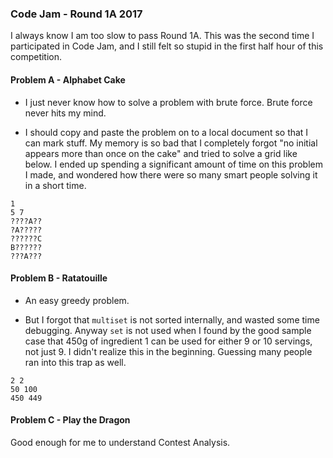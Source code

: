 ### Code Jam - Round 1A 2017

I always know I am too slow to pass Round 1A. This was the second time I participated in Code Jam, and I still felt so stupid in the first half hour of this competition.

#### Problem A - Alphabet Cake

- I just never know how to solve a problem with brute force. Brute force never hits my mind.

- I should copy and paste the problem on to a local document so that I can mark stuff. My memory is so bad that I completely forgot "no initial appears more than once on the cake" and tried to solve a grid like below. I ended up spending a significant amount of time on this problem I made, and wondered how there were so many smart people solving it in a short time.
```
1
5 7
????A??
?A?????
??????C
B??????
???A???
```

#### Problem B - Ratatouille

- An easy greedy problem.

- But I forgot that `multiset` is not sorted internally, and wasted some time debugging. Anyway `set` is not used when I found by the good sample case that 450g of ingredient 1 can be used for either 9 or 10 servings, not just 9. I didn't realize this in the beginning. Guessing many people ran into this trap as well.
```
2 2
50 100
450 449
```

#### Problem C - Play the Dragon

Good enough for me to understand Contest Analysis.
